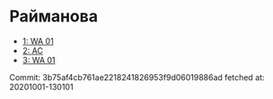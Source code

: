 # Райманова
- [1: WA 01](1.md)
- [2: AC](2.md)
- [3: WA 01](3.md)

Commit: 3b75af4cb761ae2218241826953f9d06019886ad
 fetched at: 20201001-130101
